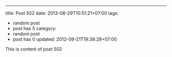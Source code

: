 ---
title: Post 502
date: 2013-08-29T10:51:21+07:00
tags:
  - random post
  - post has 5
category:
  - random post
  - post has 0
updated: 2012-09-21T19:38:28+07:00

This is content of post 502